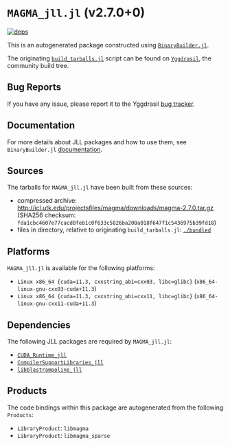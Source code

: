 # `MAGMA_jll.jl` (v2.7.0+0)

[![deps](https://juliahub.com/docs/MAGMA_jll/deps.svg)](https://juliahub.com/ui/Packages/MAGMA_jll/minmS?page=2)

This is an autogenerated package constructed using [`BinaryBuilder.jl`](https://github.com/JuliaPackaging/BinaryBuilder.jl).

The originating [`build_tarballs.jl`](https://github.com/JuliaPackaging/Yggdrasil/blob/40e7e8e480452267768d464a4093ed1e7c2ef8c7/M/MAGMA/build_tarballs.jl) script can be found on [`Yggdrasil`](https://github.com/JuliaPackaging/Yggdrasil/), the community build tree.

## Bug Reports

If you have any issue, please report it to the Yggdrasil [bug tracker](https://github.com/JuliaPackaging/Yggdrasil/issues).

## Documentation

For more details about JLL packages and how to use them, see `BinaryBuilder.jl` [documentation](https://docs.binarybuilder.org/stable/jll/).

## Sources

The tarballs for `MAGMA_jll.jl` have been built from these sources:

* compressed archive: http://icl.utk.edu/projectsfiles/magma/downloads/magma-2.7.0.tar.gz (SHA256 checksum: `fda1cbc4607e77cacd8feb1c0f633c5826ba200a018f647f1c5436975b39fd18`)
* files in directory, relative to originating `build_tarballs.jl`: [`./bundled`](https://github.com/JuliaPackaging/Yggdrasil/tree/40e7e8e480452267768d464a4093ed1e7c2ef8c7/M/MAGMA/bundled)

## Platforms

`MAGMA_jll.jl` is available for the following platforms:

* `Linux x86_64 {cuda=11.3, cxxstring_abi=cxx03, libc=glibc}` (`x86_64-linux-gnu-cxx03-cuda+11.3`)
* `Linux x86_64 {cuda=11.3, cxxstring_abi=cxx11, libc=glibc}` (`x86_64-linux-gnu-cxx11-cuda+11.3`)

## Dependencies

The following JLL packages are required by `MAGMA_jll.jl`:

* [`CUDA_Runtime_jll`](https://github.com/JuliaBinaryWrappers/CUDA_Runtime_jll.jl)
* [`CompilerSupportLibraries_jll`](https://github.com/JuliaBinaryWrappers/CompilerSupportLibraries_jll.jl)
* [`libblastrampoline_jll`](https://github.com/JuliaBinaryWrappers/libblastrampoline_jll.jl)

## Products

The code bindings within this package are autogenerated from the following `Products`:

* `LibraryProduct`: `libmagma`
* `LibraryProduct`: `libmagma_sparse`
